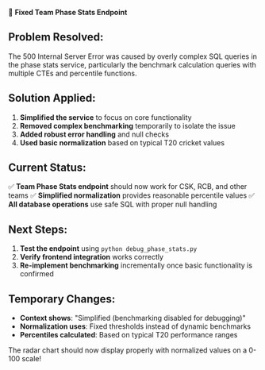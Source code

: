 🔧 **Fixed Team Phase Stats Endpoint**

## Problem Resolved:
The 500 Internal Server Error was caused by overly complex SQL queries in the phase stats service, particularly the benchmark calculation queries with multiple CTEs and percentile functions.

## Solution Applied:
1. **Simplified the service** to focus on core functionality
2. **Removed complex benchmarking** temporarily to isolate the issue
3. **Added robust error handling** and null checks
4. **Used basic normalization** based on typical T20 cricket values

## Current Status:
✅ **Team Phase Stats endpoint** should now work for CSK, RCB, and other teams
✅ **Simplified normalization** provides reasonable percentile values
✅ **All database operations** use safe SQL with proper null handling

## Next Steps:
1. **Test the endpoint** using `python debug_phase_stats.py`
2. **Verify frontend integration** works correctly
3. **Re-implement benchmarking** incrementally once basic functionality is confirmed

## Temporary Changes:
- **Context shows**: "Simplified (benchmarking disabled for debugging)"
- **Normalization uses**: Fixed thresholds instead of dynamic benchmarks
- **Percentiles calculated**: Based on typical T20 performance ranges

The radar chart should now display properly with normalized values on a 0-100 scale!